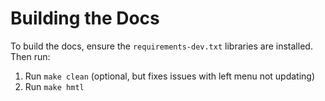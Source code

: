 # Building the Docs

To build the docs, ensure the `requirements-dev.txt` libraries are installed. Then run:

1. Run `make clean` (optional, but fixes issues with left menu not updating)
2. Run `make hmtl`
